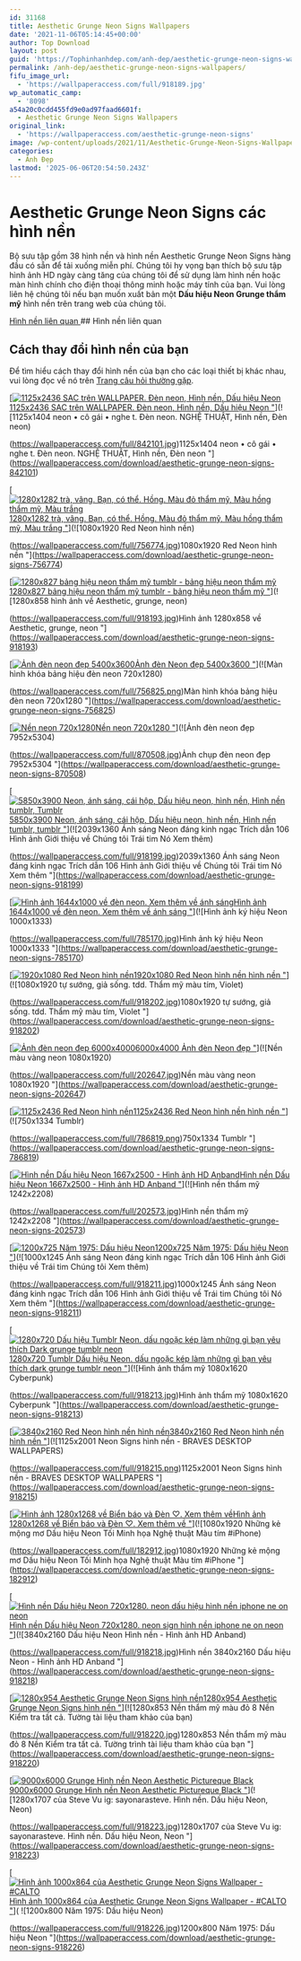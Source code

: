 ```yaml
---
id: 31168
title: Aesthetic Grunge Neon Signs Wallpapers
date: '2021-11-06T05:14:45+00:00'
author: Top Download
layout: post
guid: 'https://Tophinhanhdep.com/anh-dep/aesthetic-grunge-neon-signs-wallpapers/'
permalink: /anh-dep/aesthetic-grunge-neon-signs-wallpapers/
fifu_image_url:
  - 'https://wallpaperaccess.com/full/918189.jpg'
wp_automatic_camp:
  - '8098'
a54a20c0cdd455fd9e0ad97faad6601f:
  - Aesthetic Grunge Neon Signs Wallpapers
original_link:
  - 'https://wallpaperaccess.com/aesthetic-grunge-neon-signs'
image: /wp-content/uploads/2021/11/Aesthetic-Grunge-Neon-Signs-Wallpapers.jpg
categories:
  - Ảnh Đẹp
lastmod: '2025-06-06T20:54:50.243Z'
---
```

# Aesthetic Grunge Neon Signs các hình nền

Bộ sưu tập gồm 38 hình nền và hình nền Aesthetic Grunge Neon Signs hàng đầu có sẵn để tải xuống miễn phí. Chúng tôi hy vọng bạn thích bộ sưu tập hình ảnh HD ngày càng tăng của chúng tôi để sử dụng làm hình nền hoặc màn hình chính cho điện thoại thông minh hoặc máy tính của bạn. Vui lòng liên hệ chúng tôi nếu bạn muốn xuất bản một **Dấu hiệu Neon Grunge thẩm mỹ** hình nền trên trang web của chúng tôi.

[Hình nền liên quan ](#related) ## Hình nền liên quan

## Cách thay đổi hình nền của bạn

Để tìm hiểu cách thay đổi hình nền của bạn cho các loại thiết bị khác nhau, vui lòng đọc về nó trên [Trang câu hỏi thường gặp](https://tophinhanhdep.com/faq/).

  
[[![1125x2436 SAC trên WALLPAPER.  Đèn neon, Hình nền, Dấu hiệu Neon](https://wallpaperaccess.com/full/918189.jpg)1125x2436 SAC trên WALLPAPER. Đèn neon, Hình nền, Dấu hiệu Neon "](https://wallpaperaccess.com/download/aesthetic-grunge-neon-signs-918189)](![1125x1404 neon • cô gái • nghe t.  Đèn neon.  NGHỆ THUẬT, Hình nền, Đèn neon)

(https://wallpaperaccess.com/full/842101.jpg)1125x1404 neon • cô gái • nghe t. Đèn neon. NGHỆ THUẬT, Hình nền, Đèn neon "](https://wallpaperaccess.com/download/aesthetic-grunge-neon-signs-842101)

[[![1280x1282 trà, vâng. Bạn, có thể.  Hồng.  Màu đỏ thẩm mỹ, Màu hồng thẩm mỹ, Màu trắng](https://wallpaperaccess.com/full/918191.jpg)1280x1282 trà, vâng. Bạn, có thể. Hồng. Màu đỏ thẩm mỹ, Màu hồng thẩm mỹ, Màu trắng "](https://wallpaperaccess.com/download/aesthetic-grunge-neon-signs-918191)](![1080x1920 Red Neon hình nền)

(https://wallpaperaccess.com/full/756774.jpg)1080x1920 Red Neon hình nền "](https://wallpaperaccess.com/download/aesthetic-grunge-neon-signs-756774)

[[![1280x827 bảng hiệu neon thẩm mỹ tumblr - bảng hiệu neon thẩm mỹ](https://wallpaperaccess.com/full/918192.jpg)1280x827 bảng hiệu neon thẩm mỹ tumblr - bảng hiệu neon thẩm mỹ "](https://wallpaperaccess.com/download/aesthetic-grunge-neon-signs-918192)](![1280x858 hình ảnh về Aesthetic, grunge, neon)

(https://wallpaperaccess.com/full/918193.jpg)Hình ảnh 1280x858 về Aesthetic, grunge, neon "](https://wallpaperaccess.com/download/aesthetic-grunge-neon-signs-918193)

[[![Ảnh đèn neon đẹp 5400x3600](https://wallpaperaccess.com/full/802791.jpg)Ảnh đèn Neon đẹp 5400x3600 "](https://wallpaperaccess.com/download/aesthetic-grunge-neon-signs-802791)](![Màn hình khóa bảng hiệu đèn neon 720x1280)

(https://wallpaperaccess.com/full/756825.png)Màn hình khóa bảng hiệu đèn neon 720x1280 "](https://wallpaperaccess.com/download/aesthetic-grunge-neon-signs-756825)

[[![Nền neon 720x1280](https://wallpaperaccess.com/full/918196.jpg)Nền neon 720x1280 "](https://wallpaperaccess.com/download/aesthetic-grunge-neon-signs-918196)](![Ảnh đèn neon đẹp 7952x5304)

(https://wallpaperaccess.com/full/870508.jpg)Ảnh chụp đèn neon đẹp 7952x5304 "](https://wallpaperaccess.com/download/aesthetic-grunge-neon-signs-870508)

[[![5850x3900 Neon, ánh sáng, cái hộp, Dấu hiệu neon, hình nền, Hình nền tumblr, Tumblr](https://wallpaperaccess.com/full/918198.jpg)5850x3900 Neon, ánh sáng, cái hộp, Dấu hiệu neon, hình nền, Hình nền tumblr, tumblr "](https://wallpaperaccess.com/download/aesthetic-grunge-neon-signs-918198)](![2039x1360 Ánh sáng Neon đáng kinh ngạc Trích dẫn 106 Hình ảnh Giới thiệu về Chúng tôi Trái tim Nó Xem thêm)

(https://wallpaperaccess.com/full/918199.jpg)2039x1360 Ánh sáng Neon đáng kinh ngạc Trích dẫn 106 Hình ảnh Giới thiệu về Chúng tôi Trái tim Nó Xem thêm "](https://wallpaperaccess.com/download/aesthetic-grunge-neon-signs-918199)

[[![Hình ảnh 1644x1000 về đèn neon.  Xem thêm về ánh sáng](https://wallpaperaccess.com/full/918200.jpg)Hình ảnh 1644x1000 về đèn neon. Xem thêm về ánh sáng "](https://wallpaperaccess.com/download/aesthetic-grunge-neon-signs-918200)](![Hình ảnh ký hiệu Neon 1000x1333)

(https://wallpaperaccess.com/full/785170.jpg)Hình ảnh ký hiệu Neon 1000x1333 "](https://wallpaperaccess.com/download/aesthetic-grunge-neon-signs-785170)

[[![1920x1080 Red Neon hình nền](https://wallpaperaccess.com/full/692057.jpg)1920x1080 Red Neon hình nền hình nền "](https://wallpaperaccess.com/download/aesthetic-grunge-neon-signs-692057)](![1080x1920 tự sướng, giả sống.  tdd.  Thẩm mỹ màu tím, Violet)

(https://wallpaperaccess.com/full/918202.jpg)1080x1920 tự sướng, giả sống. tdd. Thẩm mỹ màu tím, Violet "](https://wallpaperaccess.com/download/aesthetic-grunge-neon-signs-918202)

[[![Ảnh đèn neon đẹp 6000x4000](https://wallpaperaccess.com/full/918203.jpg)6000x4000 Ảnh đèn Neon đẹp "](https://wallpaperaccess.com/download/aesthetic-grunge-neon-signs-918203)](![Nền màu vàng neon 1080x1920)

(https://wallpaperaccess.com/full/202647.jpg)Nền màu vàng neon 1080x1920 "](https://wallpaperaccess.com/download/aesthetic-grunge-neon-signs-202647)

[[![1125x2436 Red Neon hình nền](https://wallpaperaccess.com/full/786867.jpg)1125x2436 Red Neon hình nền hình nền "](https://wallpaperaccess.com/download/aesthetic-grunge-neon-signs-786867)](![750x1334 Tumblr)

(https://wallpaperaccess.com/full/786819.png)750x1334 Tumblr "](https://wallpaperaccess.com/download/aesthetic-grunge-neon-signs-786819)

[[![Hình nền Dấu hiệu Neon 1667x2500 - Hình ảnh HD Anband](https://wallpaperaccess.com/full/918207.jpg)Hình nền Dấu hiệu Neon 1667x2500 - Hình ảnh HD Anband "](https://wallpaperaccess.com/download/aesthetic-grunge-neon-signs-918207)](![Hình nền thẩm mỹ 1242x2208)

(https://wallpaperaccess.com/full/202573.jpg)Hình nền thẩm mỹ 1242x2208 "](https://wallpaperaccess.com/download/aesthetic-grunge-neon-signs-202573)

[[![1200x725 Năm 1975: Dấu hiệu Neon](https://wallpaperaccess.com/full/649094.jpg)1200x725 Năm 1975: Dấu hiệu Neon "](https://wallpaperaccess.com/download/aesthetic-grunge-neon-signs-649094)](![1000x1245 Ánh sáng Neon đáng kinh ngạc Trích dẫn 106 Hình ảnh Giới thiệu về Trái tim Chúng tôi Xem thêm)

(https://wallpaperaccess.com/full/918211.jpg)1000x1245 Ánh sáng Neon đáng kinh ngạc Trích dẫn 106 Hình ảnh Giới thiệu về Trái tim Chúng tôi Nó Xem thêm "](https://wallpaperaccess.com/download/aesthetic-grunge-neon-signs-918211)

[[![1280x720 Dấu hiệu Tumblr Neon.  dấu ngoặc kép làm những gì bạn yêu thích Dark grunge tumblr neon](https://wallpaperaccess.com/full/918212.jpg)1280x720 Tumblr Dấu hiệu Neon. dấu ngoặc kép làm những gì bạn yêu thích dark grunge tumblr neon "](https://wallpaperaccess.com/download/aesthetic-grunge-neon-signs-918212)](![Hình ảnh thẩm mỹ 1080x1620 Cyberpunk)

(https://wallpaperaccess.com/full/918213.jpg)Hình ảnh thẩm mỹ 1080x1620 Cyberpunk "](https://wallpaperaccess.com/download/aesthetic-grunge-neon-signs-918213)

[[![3840x2160 Red Neon hình nền hình nền](https://wallpaperaccess.com/full/918214.jpg)3840x2160 Red Neon hình nền hình nền "](https://wallpaperaccess.com/download/aesthetic-grunge-neon-signs-918214)](![1125x2001 Neon Signs hình nền - BRAVES DESKTOP WALLPAPERS)

(https://wallpaperaccess.com/full/918215.png)1125x2001 Neon Signs hình nền - BRAVES DESKTOP WALLPAPERS "](https://wallpaperaccess.com/download/aesthetic-grunge-neon-signs-918215)

[[![Hình ảnh 1280x1268 về Biển báo và Đèn ♡.  Xem thêm về](https://wallpaperaccess.com/full/918216.jpg)Hình ảnh 1280x1268 về Biển báo và Đèn ♡. Xem thêm về "](https://wallpaperaccess.com/download/aesthetic-grunge-neon-signs-918216)](![1080x1920 Những kẻ mộng mơ Dấu hiệu Neon Tối Minh họa Nghệ thuật Màu tím #iPhone)

(https://wallpaperaccess.com/full/182912.jpg)1080x1920 Những kẻ mộng mơ Dấu hiệu Neon Tối Minh họa Nghệ thuật Màu tím #iPhone "](https://wallpaperaccess.com/download/aesthetic-grunge-neon-signs-182912)

[[![Hình nền Dấu hiệu Neon 720x1280.  neon dấu hiệu hình nền iphone ne on neon](https://wallpaperaccess.com/full/826859.jpg)Hình nền Dấu hiệu Neon 720x1280. neon sign hình nền iphone ne on neon "](https://wallpaperaccess.com/download/aesthetic-grunge-neon-signs-826859)](![3840x2160 Dấu hiệu Neon Hình nền - Hình ảnh HD Anband)

(https://wallpaperaccess.com/full/918218.jpg)Hình nền 3840x2160 Dấu hiệu Neon - Hình ảnh HD Anband "](https://wallpaperaccess.com/download/aesthetic-grunge-neon-signs-918218)

[[![1280x954 Aesthetic Grunge Neon Signs hình nền](https://wallpaperaccess.com/full/918219.jpg)1280x954 Aesthetic Grunge Neon Signs hình nền "](https://wallpaperaccess.com/download/aesthetic-grunge-neon-signs-918219)](![1280x853 Nền thẩm mỹ màu đỏ 8 Nền Kiểm tra tất cả.  Tường tài liệu tham khảo của bạn)

(https://wallpaperaccess.com/full/918220.jpg)1280x853 Nền thẩm mỹ màu đỏ 8 Nền Kiểm tra tất cả. Tường trình tài liệu tham khảo của bạn "](https://wallpaperaccess.com/download/aesthetic-grunge-neon-signs-918220)

[[![9000x6000 Grunge Hình nền Neon Aesthetic Pictureque Black](https://wallpaperaccess.com/full/918221.jpg)9000x6000 Grunge Hình nền Neon Aesthetic Pictureque Black "](https://wallpaperaccess.com/download/aesthetic-grunge-neon-signs-918221)](![1280x1707 của Steve Vu ig: sayonarasteve.  Hình nền.  Dấu hiệu Neon, Neon)

(https://wallpaperaccess.com/full/918223.jpg)1280x1707 của Steve Vu ig: sayonarasteve. Hình nền. Dấu hiệu Neon, Neon "](https://wallpaperaccess.com/download/aesthetic-grunge-neon-signs-918223)

[[![Hình ảnh 1000x864 của Aesthetic Grunge Neon Signs Wallpaper - #CALTO](https://wallpaperaccess.com/full/918224.png)Hình ảnh 1000x864 của Aesthetic Grunge Neon Signs Wallpaper - #CALTO "](https://wallpaperaccess.com/download/aesthetic-grunge-neon-signs-918224)]( ![1200x800 Năm 1975: Dấu hiệu Neon)

(https://wallpaperaccess.com/full/918226.jpg)1200x800 Năm 1975: Dấu hiệu Neon "](https://wallpaperaccess.com/download/aesthetic-grunge-neon-signs-918226)

